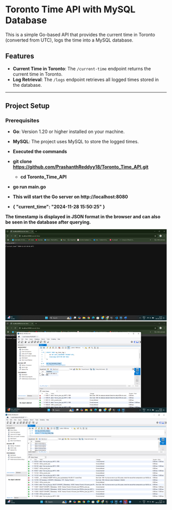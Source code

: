 # Toronto Time API with MySQL Database

This is a simple Go-based API that provides the current time in Toronto (converted from UTC), logs the time into a MySQL database.
## Features

- **Current Time in Toronto**: The `/current-time` endpoint returns the current time in Toronto.
- **Log Retrieval**: The `/logs` endpoint retrieves all logged times stored in the database.

---



## Project Setup

### Prerequisites

- **Go**: Version 1.20 or higher installed on your machine.
- **MySQL**: The project uses MySQL to store the logged times.

- **Executed the commands**
- **git clone https://github.com/PrashanthReddyy18/Toronto_Time_API.git**
  - **cd Toronto_Time_API**
- **go run main.go**
- **This will start the Go server on http://localhost:8080**

- **{
  **"current_time": "2024-11-28 15:50:25"**
}**



**The timestamp is displayed in JSON format in the browser and can also be seen in the database after querying.**

![alt text](image.png)
![alt text](image-1.png)
![alt text](image-2.png)
